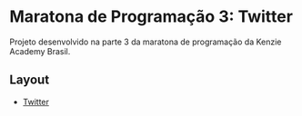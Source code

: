 # Maratona de Programação 3: Twitter

Projeto desenvolvido na parte 3 da maratona de programação da Kenzie Academy Brasil.

## Layout

- [Twitter](./assets/img/twitter.png)
